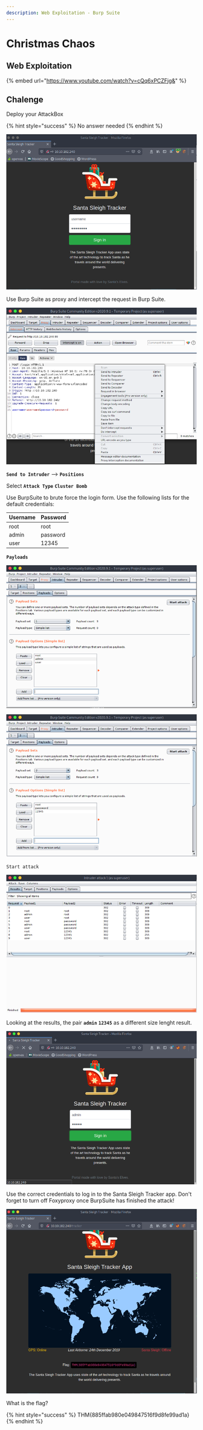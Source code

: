 ```yaml
---
description: Web Exploitation - Burp Suite
---
```


# Christmas Chaos

## Web Exploitation

{% embed url="https://www.youtube.com/watch?v=cQq6xPCZFjg&" %}

## Chalenge

Deploy your AttackBox

{% hint style="success" %}
No answer needed
{% endhint %}

![](../.gitbook/assets/image%20%2822%29.png)

Use Burp Suite as proxy and intercept the request in Burp Suite.

![](../.gitbook/assets/image%20%2815%29.png)

**`Send to Intruder`** --&gt; **`Positions`**

Select **`Attack Type`** **`Cluster Bomb`**

Use BurpSuite to brute force the login form. Use the following lists for the default credentials: 

| Username | Password |
| :--- | :--- |
| root | root |
| admin | password |
| user | 12345 |

**`Payloads`**

![](../.gitbook/assets/image%20%282%29.png)

![](../.gitbook/assets/image%20%281%29.png)

`Start attack`

![](../.gitbook/assets/image%20%2826%29.png)

Looking at the results, the pair **`admin`** **`12345`** as a different size lenght result.

![](../.gitbook/assets/image%20%2823%29.png)

Use the correct credentials to log in to the Santa Sleigh Tracker app. Don't forget to turn off Foxyproxy once BurpSuite has finished the attack!

![](../.gitbook/assets/image%20%283%29.png)

What is the flag?

{% hint style="success" %}
THM{885ffab980e049847516f9d8fe99ad1a}
{% endhint %}

